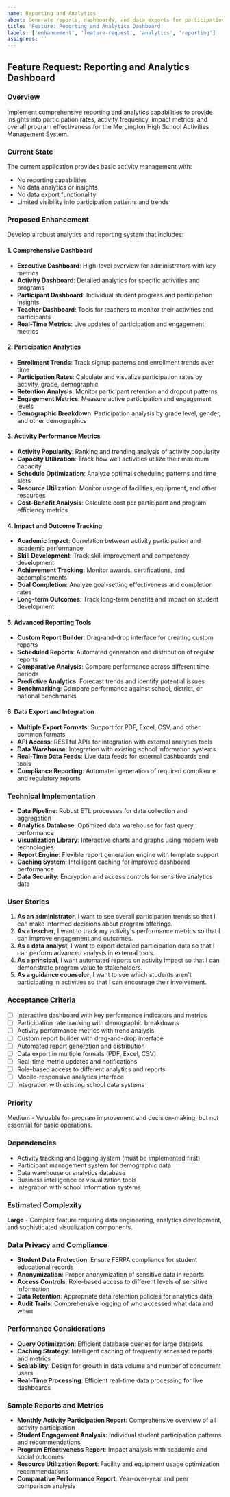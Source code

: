 ```yaml
---
name: Reporting and Analytics
about: Generate reports, dashboards, and data exports for participation rates, activity frequency, and impact metrics
title: 'Feature: Reporting and Analytics Dashboard'
labels: ['enhancement', 'feature-request', 'analytics', 'reporting']
assignees: ''
---
```


## Feature Request: Reporting and Analytics Dashboard

### Overview
Implement comprehensive reporting and analytics capabilities to provide insights into participation rates, activity frequency, impact metrics, and overall program effectiveness for the Mergington High School Activities Management System.

### Current State
The current application provides basic activity management with:
- No reporting capabilities
- No data analytics or insights
- No data export functionality
- Limited visibility into participation patterns and trends

### Proposed Enhancement
Develop a robust analytics and reporting system that includes:

#### 1. Comprehensive Dashboard
- **Executive Dashboard**: High-level overview for administrators with key metrics
- **Activity Dashboard**: Detailed analytics for specific activities and programs
- **Participant Dashboard**: Individual student progress and participation insights
- **Teacher Dashboard**: Tools for teachers to monitor their activities and participants
- **Real-Time Metrics**: Live updates of participation and engagement metrics

#### 2. Participation Analytics
- **Enrollment Trends**: Track signup patterns and enrollment trends over time
- **Participation Rates**: Calculate and visualize participation rates by activity, grade, demographic
- **Retention Analysis**: Monitor participant retention and dropout patterns
- **Engagement Metrics**: Measure active participation and engagement levels
- **Demographic Breakdown**: Participation analysis by grade level, gender, and other demographics

#### 3. Activity Performance Metrics
- **Activity Popularity**: Ranking and trending analysis of activity popularity
- **Capacity Utilization**: Track how well activities utilize their maximum capacity
- **Schedule Optimization**: Analyze optimal scheduling patterns and time slots
- **Resource Utilization**: Monitor usage of facilities, equipment, and other resources
- **Cost-Benefit Analysis**: Calculate cost per participant and program efficiency metrics

#### 4. Impact and Outcome Tracking
- **Academic Impact**: Correlation between activity participation and academic performance
- **Skill Development**: Track skill improvement and competency development
- **Achievement Tracking**: Monitor awards, certifications, and accomplishments
- **Goal Completion**: Analyze goal-setting effectiveness and completion rates
- **Long-term Outcomes**: Track long-term benefits and impact on student development

#### 5. Advanced Reporting Tools
- **Custom Report Builder**: Drag-and-drop interface for creating custom reports
- **Scheduled Reports**: Automated generation and distribution of regular reports
- **Comparative Analysis**: Compare performance across different time periods
- **Predictive Analytics**: Forecast trends and identify potential issues
- **Benchmarking**: Compare performance against school, district, or national benchmarks

#### 6. Data Export and Integration
- **Multiple Export Formats**: Support for PDF, Excel, CSV, and other common formats
- **API Access**: RESTful APIs for integration with external analytics tools
- **Data Warehouse**: Integration with existing school information systems
- **Real-Time Data Feeds**: Live data feeds for external dashboards and tools
- **Compliance Reporting**: Automated generation of required compliance and regulatory reports

### Technical Implementation
- **Data Pipeline**: Robust ETL processes for data collection and aggregation
- **Analytics Database**: Optimized data warehouse for fast query performance
- **Visualization Library**: Interactive charts and graphs using modern web technologies
- **Report Engine**: Flexible report generation engine with template support
- **Caching System**: Intelligent caching for improved dashboard performance
- **Data Security**: Encryption and access controls for sensitive analytics data

### User Stories
1. **As an administrator**, I want to see overall participation trends so that I can make informed decisions about program offerings.
2. **As a teacher**, I want to track my activity's performance metrics so that I can improve engagement and outcomes.
3. **As a data analyst**, I want to export detailed participation data so that I can perform advanced analysis in external tools.
4. **As a principal**, I want automated reports on activity impact so that I can demonstrate program value to stakeholders.
5. **As a guidance counselor**, I want to see which students aren't participating in activities so that I can encourage their involvement.

### Acceptance Criteria
- [ ] Interactive dashboard with key performance indicators and metrics
- [ ] Participation rate tracking with demographic breakdowns
- [ ] Activity performance metrics with trend analysis
- [ ] Custom report builder with drag-and-drop interface
- [ ] Automated report generation and distribution
- [ ] Data export in multiple formats (PDF, Excel, CSV)
- [ ] Real-time metric updates and notifications
- [ ] Role-based access to different analytics and reports
- [ ] Mobile-responsive analytics interface
- [ ] Integration with existing school data systems

### Priority
Medium - Valuable for program improvement and decision-making, but not essential for basic operations.

### Dependencies
- Activity tracking and logging system (must be implemented first)
- Participant management system for demographic data
- Data warehouse or analytics database
- Business intelligence or visualization tools
- Integration with school information systems

### Estimated Complexity
**Large** - Complex feature requiring data engineering, analytics development, and sophisticated visualization components.

### Data Privacy and Compliance
- **Student Data Protection**: Ensure FERPA compliance for student educational records
- **Anonymization**: Proper anonymization of sensitive data in reports
- **Access Controls**: Role-based access to different levels of sensitive information
- **Data Retention**: Appropriate data retention policies for analytics data
- **Audit Trails**: Comprehensive logging of who accessed what data and when

### Performance Considerations
- **Query Optimization**: Efficient database queries for large datasets
- **Caching Strategy**: Intelligent caching of frequently accessed reports and metrics
- **Scalability**: Design for growth in data volume and number of concurrent users
- **Real-Time Processing**: Efficient real-time data processing for live dashboards

### Sample Reports and Metrics
- **Monthly Activity Participation Report**: Comprehensive overview of all activity participation
- **Student Engagement Analysis**: Individual student participation patterns and recommendations
- **Program Effectiveness Report**: Impact analysis with academic and social outcomes
- **Resource Utilization Report**: Facility and equipment usage optimization recommendations
- **Comparative Performance Report**: Year-over-year and peer comparison analysis